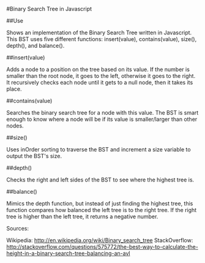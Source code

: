 #Binary Search Tree in Javascript

##Use

Shows an implementation of the Binary Search Tree written in Javascript. This BST uses five different functions: insert(value), contains(value), size(), depth(), and balance(). 

##insert(value)

Adds a node to a position on the tree based on its value. If the number is smaller than the root node, it goes to the left, otherwise it goes to the right. It recursively checks each node until it gets to a null node, then it takes its place.

##contains(value)

Searches the binary search tree for a node with this value. The BST is smart enough to know where a node will be if its value is smaller/larger than other nodes.

##size()
 
Uses inOrder sorting to traverse the BST and increment a size variable to output the BST's size.

##depth()

Checks the right and left sides of the BST to see where the highest tree is.

##balance()

Mimics the depth function, but instead of just finding the highest tree, this function compares how balanced the left tree is to the right tree. If the right tree is higher than the left tree, it returns a negative number.

Sources:

Wikipedia: http://en.wikipedia.org/wiki/Binary_search_tree
StackOverflow: http://stackoverflow.com/questions/575772/the-best-way-to-calculate-the-height-in-a-binary-search-tree-balancing-an-avl